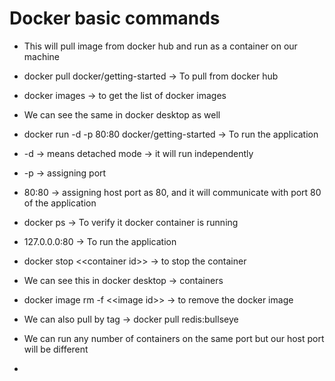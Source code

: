 # Docker basic commands

* This will pull image from docker hub and run as a container on our machine
* docker pull docker/getting-started -> To pull from docker hub
* docker images -> to get the list of docker images
* We can see the same in docker desktop as well
* docker run -d -p 80:80 docker/getting-started -> To run the application
* \-d -> means detached mode -> it will run independently
* \-p -> assigning port&#x20;
* 80:80 -> assigning host port as 80, and it will communicate with port 80 of the application
* docker ps -> To verify it docker container is running
* 127.0.0.0:80 -> To run the application
* docker stop <\<container id>> -> to stop the container
* We can see this in docker desktop -> containers
* docker image rm -f <\<image id>> -> to remove the docker image
* We can also pull by tag -> docker pull redis:bullseye
* We can run any number of containers on the same port but our host port will be different



*
